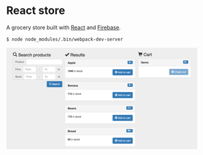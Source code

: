 # React store
A grocery store built with [React](https://facebook.github.io/react/) and [Firebase](https://www.firebase.com/).

```sh
$ node node_modules/.bin/webpack-dev-server
```

<img src="https://raw.githubusercontent.com/yberg/react-store/master/img/scrnshot.png" width="550"/>
